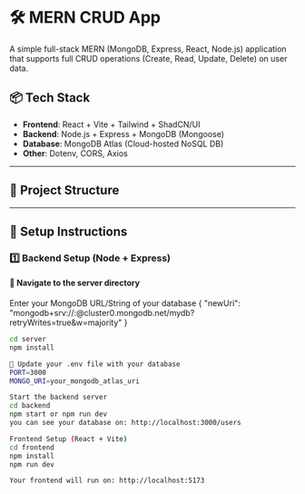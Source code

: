 # 🛠️ MERN CRUD App

A simple full-stack MERN (MongoDB, Express, React, Node.js) application that supports full CRUD operations (Create, Read, Update, Delete) on user data.

## 📦 Tech Stack

- **Frontend**: React + Vite + Tailwind + ShadCN/UI
- **Backend**: Node.js + Express + MongoDB (Mongoose)
- **Database**: MongoDB Atlas (Cloud-hosted NoSQL DB)
- **Other**: Dotenv, CORS, Axios

---

## 📁 Project Structure


---

## 🔧 Setup Instructions

### 1️⃣ Backend Setup (Node + Express)

#### 📁 Navigate to the server directory
Enter your MongoDB URL/String of your database
{
  "newUri": "mongodb+srv://<username>:<password>@cluster0.mongodb.net/mydb?retryWrites=true&w=majority"
}

```bash
cd server
npm install

🔑 Update your .env file with your database
PORT=3000
MONGO_URI=your_mongodb_atlas_uri

Start the backend server
cd backend
npm start or npm run dev
you can see your database on: http://localhost:3000/users

Frontend Setup (React + Vite)
cd frontend
npm install
npm run dev

Your frontend will run on: http://localhost:5173

